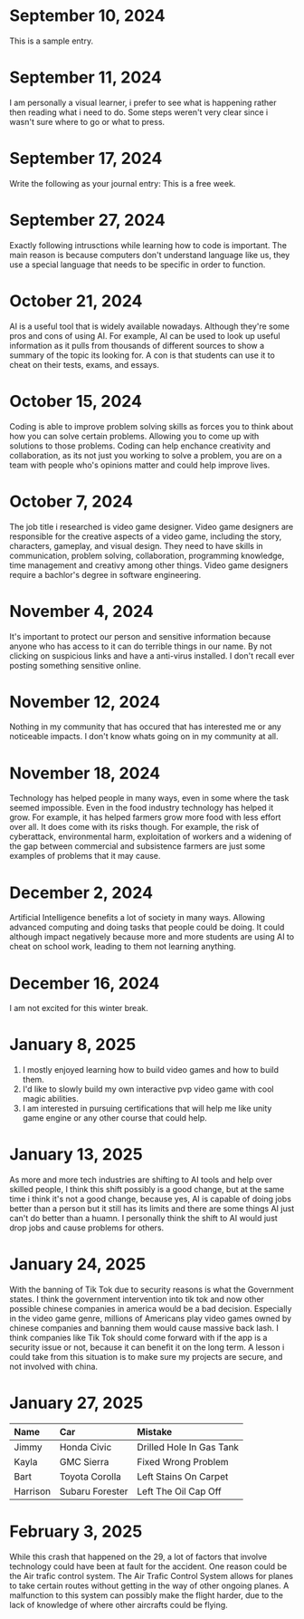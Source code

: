 # September 10, 2024
This is a sample entry.
# September 11, 2024
I am personally a visual learner, i prefer to see what is happening rather then reading what i need to do.
Some steps weren't very clear since i wasn't sure where to go or what to press.
# September 17, 2024
Write the following as your journal entry: This is a free week.
# September 27, 2024
Exactly following intrusctions while learning how to code is important. The main reason is because computers don't understand language like us, 
they use a special language that needs to be specific in order to function. 
# October 21, 2024
AI is a useful tool that is widely available nowadays. Although they're some pros and cons of using AI. For example, AI can be used to look up useful information as it pulls from thousands of different sources to show a summary of the topic its looking for. A con is that students can use it to cheat on their tests, exams, and essays. 
# October 15, 2024
Coding is able to improve problem solving skills as forces you to think about how you can solve certain problems. Allowing you to come up with solutions to those problems. Coding can help enchance creativity and collaboration, as its not just you working to solve a problem, you are on a team with people who's opinions matter and could help improve lives.
# October 7, 2024
The job title i researched is video game designer. Video game designers are responsible for the creative aspects of a video game, including the story, characters, gameplay, and visual design. They need to have skills in communication, problem solving, collaboration, programming knowledge, time management and creativy among other things. Video game designers require a bachlor's degree in software engineering. 
# November 4, 2024
It's important to protect our person and sensitive information because anyone who has access to it can do terrible things in our name.
By not clicking on suspicious links and have a anti-virus installed. I don't recall ever posting something sensitive online. 
# November 12, 2024
Nothing in my community that has occured that has interested me or any noticeable impacts. I don't know whats going on in my community at all. 
# November 18, 2024
Technology has helped people in many ways, even in some where the task seemed impossible. Even in the food industry technology has helped it grow. For example, it has helped farmers grow more food with less effort over all. It does come with its risks though. For example, the risk of cyberattack, environmental harm, exploitation of workers and a widening of the gap between commercial and subsistence farmers are just some examples of problems that it may cause. 
# December 2, 2024
Artificial Intelligence benefits a lot of society in many ways. Allowing advanced computing and doing tasks that people could be doing. It could although impact negatively because more and more students are using AI to cheat on school work, leading to them not learning anything.
# December 16, 2024
I am not excited for this winter break.
# January 8, 2025
1. I mostly enjoyed learning how to build video games and how to build them.
2. I'd like to slowly build my own interactive pvp video game with cool magic abilities.
3. I am interested in pursuing certifications that will help me like unity game engine or any other course that could help.
# January 13, 2025
As more and more tech industries are shifting to AI tools and help over skilled people, I think this shift possibly is a good change, but at the same time i think it's not a good change, because yes, AI is capable of doing jobs better than a person but it still has its limits and there are some things AI just can't do better than a huamn. I personally think the shift to AI would just drop jobs and cause problems for others. 
# January 24, 2025
With the banning of Tik Tok due to security reasons is what the Government states. I think the government intervention into tik tok and now other possible chinese companies in america would be a bad decision. Especially in the video game genre, millions of Americans play video games owned by chinese companies and banning them would cause massive back lash. I think companies like Tik Tok should come forward with if the app is a security issue or not, because it can benefit it on the long term. A lesson i could take from this situation is to make sure my projects are secure, and not involved with china.
# January 27, 2025
  | Name     | Car | Mistake |
  | :------- | :-- | :------ |
  | Jimmy    | Honda Civic    | Drilled Hole In Gas Tank  |
  | Kayla    |GMC Sierra    |Fixed Wrong Problem         |
  | Bart     |Toyota Corolla     |Left Stains On Carpet         |
  | Harrison |Subaru Forester    |Left The Oil Cap Off         |
# February 3, 2025
While this crash that happened on the 29, a lot of factors that involve technology could have been at fault for the accident. One reason could be the Air trafic control system. The Air Trafic Control System allows for planes to take certain routes without getting in the way of other ongoing planes. A malfunction to this system can possibly make the flight harder, due to the lack of knowledge of where other aircrafts could be flying. 
